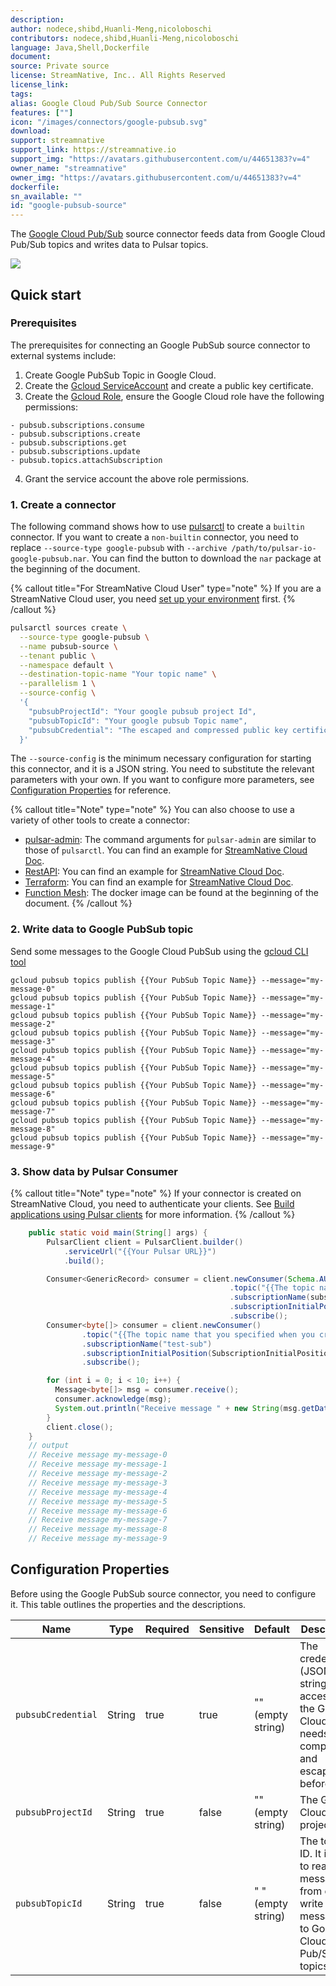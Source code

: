 ```yaml
---
description: 
author: nodece,shibd,Huanli-Meng,nicoloboschi
contributors: nodece,shibd,Huanli-Meng,nicoloboschi
language: Java,Shell,Dockerfile
document:
source: Private source
license: StreamNative, Inc.. All Rights Reserved
license_link: 
tags: 
alias: Google Cloud Pub/Sub Source Connector
features: [""]
icon: "/images/connectors/google-pubsub.svg"
download: 
support: streamnative
support_link: https://streamnative.io
support_img: "https://avatars.githubusercontent.com/u/44651383?v=4"
owner_name: "streamnative"
owner_img: "https://avatars.githubusercontent.com/u/44651383?v=4"
dockerfile: 
sn_available: ""
id: "google-pubsub-source"
---
```



The [Google Cloud Pub/Sub](https://cloud.google.com/pubsub) source connector feeds data from Google Cloud Pub/Sub topics and writes data to Pulsar topics.

![](https://raw.githubusercontent.com/streamnative/pulsar-io-google-pubsub/v3.0.4.1/docs/google-pubsub-source.png)

## Quick start

### Prerequisites

The prerequisites for connecting an Google PubSub source connector to external systems include:

1. Create Google PubSub Topic in Google Cloud.
2. Create the [Gcloud ServiceAccount](https://cloud.google.com/iam/docs/service-accounts-create) and create a public key certificate.
3. Create the [Gcloud Role](https://cloud.google.com/iam/docs/creating-custom-roles), ensure the Google Cloud role have the following permissions:
```text
- pubsub.subscriptions.consume
- pubsub.subscriptions.create
- pubsub.subscriptions.get
- pubsub.subscriptions.update
- pubsub.topics.attachSubscription
```
4. Grant the service account the above role permissions.

### 1. Create a connector

The following command shows how to use [pulsarctl](https://github.com/streamnative/pulsarctl) to create a `builtin` connector. If you want to create a `non-builtin` connector,
you need to replace `--source-type google-pubsub` with `--archive /path/to/pulsar-io-google-pubsub.nar`. You can find the button to download the `nar` package at the beginning of the document.

{% callout title="For StreamNative Cloud User" type="note" %}
If you are a StreamNative Cloud user, you need [set up your environment](https://docs.streamnative.io/docs/connector-setup) first.
{% /callout %}

```bash
pulsarctl sources create \
  --source-type google-pubsub \
  --name pubsub-source \
  --tenant public \
  --namespace default \
  --destination-topic-name "Your topic name" \
  --parallelism 1 \
  --source-config \
  '{
    "pubsubProjectId": "Your google pubsub project Id", 
    "pubsubTopicId": "Your google pubsub Topic name",
    "pubsubCredential": "The escaped and compressed public key certificate you created above"
  }'
```

The `--source-config` is the minimum necessary configuration for starting this connector, and it is a JSON string. You need to substitute the relevant parameters with your own.
If you want to configure more parameters, see [Configuration Properties](#configuration-properties) for reference.

{% callout title="Note" type="note" %}
You can also choose to use a variety of other tools to create a connector:
- [pulsar-admin](https://pulsar.apache.org/docs/3.1.x/io-use/): The command arguments for `pulsar-admin` are similar to those of `pulsarctl`. You can find an example for [StreamNative Cloud Doc](https://docs.streamnative.io/docs/connector-create#create-a-built-in-connector ).
- [RestAPI](https://pulsar.apache.org/source-rest-api/?version=3.1.1): You can find an example for [StreamNative Cloud Doc](https://docs.streamnative.io/docs/connector-create#create-a-built-in-connector).
- [Terraform](https://github.com/hashicorp/terraform): You can find an example for [StreamNative Cloud Doc](https://docs.streamnative.io/docs/connector-create#create-a-built-in-connector).
- [Function Mesh](https://functionmesh.io/docs/connectors/run-connector): The docker image can be found at the beginning of the document.
{% /callout %}
 
### 2. Write data to Google PubSub topic

Send some messages to the Google Cloud PubSub using the [gcloud CLI tool](https://cloud.google.com/sdk/docs/install)

```shell
gcloud pubsub topics publish {{Your PubSub Topic Name}} --message="my-message-0"
gcloud pubsub topics publish {{Your PubSub Topic Name}} --message="my-message-1"
gcloud pubsub topics publish {{Your PubSub Topic Name}} --message="my-message-2"
gcloud pubsub topics publish {{Your PubSub Topic Name}} --message="my-message-3"
gcloud pubsub topics publish {{Your PubSub Topic Name}} --message="my-message-4"
gcloud pubsub topics publish {{Your PubSub Topic Name}} --message="my-message-5"
gcloud pubsub topics publish {{Your PubSub Topic Name}} --message="my-message-6"
gcloud pubsub topics publish {{Your PubSub Topic Name}} --message="my-message-7"
gcloud pubsub topics publish {{Your PubSub Topic Name}} --message="my-message-8"
gcloud pubsub topics publish {{Your PubSub Topic Name}} --message="my-message-9"
```

### 3. Show data by Pulsar Consumer

{% callout title="Note" type="note" %}
If your connector is created on StreamNative Cloud, you need to authenticate your clients. See [Build applications using Pulsar clients](https://docs.streamnative.io/docs/qs-connect#jumpstart-for-beginners) for more information.
{% /callout %}

```java
    public static void main(String[] args) {
        PulsarClient client = PulsarClient.builder()
            .serviceUrl("{{Your Pulsar URL}}")
            .build();

        Consumer<GenericRecord> consumer = client.newConsumer(Schema.AUTO_CONSUME())
                                                 .topic("{{The topic name that you specified when you created the connector}}")
                                                 .subscriptionName(subscription)
                                                 .subscriptionInitialPosition(SubscriptionInitialPosition.Earliest)
                                                 .subscribe();
        Consumer<byte[]> consumer = client.newConsumer()
                .topic("{{The topic name that you specified when you created the connector}}")
                .subscriptionName("test-sub")
                .subscriptionInitialPosition(SubscriptionInitialPosition.Earliest)
                .subscribe();

        for (int i = 0; i < 10; i++) {
          Message<byte[]> msg = consumer.receive();
          consumer.acknowledge(msg);
          System.out.println("Receive message " + new String(msg.getData()));
        }
        client.close();  
    }
    // output
    // Receive message my-message-0
    // Receive message my-message-1
    // Receive message my-message-2
    // Receive message my-message-3
    // Receive message my-message-4
    // Receive message my-message-5
    // Receive message my-message-6
    // Receive message my-message-7
    // Receive message my-message-8
    // Receive message my-message-9
```


## Configuration Properties

Before using the Google PubSub source connector, you need to configure it. This table outlines the properties and the descriptions.

| Name                     | Type   | Required | Sensitive | Default            | Description                                                                                                                                                        |
|--------------------------|--------|----------|-----------|--------------------|--------------------------------------------------------------------------------------------------------------------------------------------------------------------|
| `pubsubCredential`       | String | true     | true      | "" (empty string)  | The credential (JSON string) for accessing the Google Cloud. It needs to be compressed and escaping before use.                                                    |
| `pubsubProjectId`        | String | true     | false     | "" (empty string)  | The Google Cloud project ID.                                                                                                                                       |
| `pubsubTopicId`          | String | true     | false     | " " (empty string) | The topic ID. It is used to read messages from or write messages to Google Cloud Pub/Sub topics.                                                                   |


